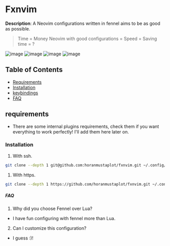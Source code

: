 # Fxnvim

**Description**: A Neovim configurations written in fennel aims to be as good as possible.

> Time = Money
> Neovim with good configurations = Speed = Saving time = ?

![image](https://github.com/user-attachments/assets/30e08022-0abc-463b-a224-d37ba56bcc60)
![image](https://github.com/user-attachments/assets/e5744493-8c7a-47ba-b1b5-141c593d8092)
![image](https://github.com/user-attachments/assets/e737a02e-b4b7-4e45-8f79-283b5527e5f8)
![image](https://github.com/user-attachments/assets/7ea47a65-9625-494c-9831-9d2d6725ec1e)


## Table of Contents

- [Requirements](#requirements)
- [Installation](#installation)
- [keybindings](https://github.com/horanmustaplot/fxnvim/wiki/Keybindings)
- [FAQ](#faq)

## requirements

- There are some internal plugins requirements, check them if you want everything to work perfectly! I'll add them here later on.

### Installation

1. With ssh.
```bash
git clone --depth 1 git@github.com:horanmustaplot/fxnvim.git ~/.config/nvim 
```

1. With https.
```bash
git clone --depth 1 https://github.com/horanmustaplot/fxnvim.git ~/.config/nvim 
```

##### FAQ

1. Why did you choose Fennel over Lua? 
- I have fun configuring with fennel more than Lua.

2. Can I customize this configuration?
- I guess :)!

